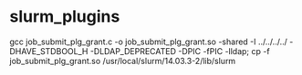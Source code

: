 slurm_plugins
=============
gcc job_submit_plg_grant.c -o job_submit_plg_grant.so -shared  -I ../../../../ -DHAVE_STDBOOL_H -DLDAP_DEPRECATED -DPIC -fPIC -lldap;  cp -f job_submit_plg_grant.so /usr/local/slurm/14.03.3-2/lib/slurm
